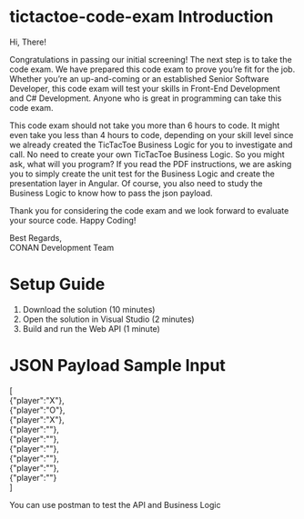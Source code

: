 # tictactoe-code-exam Introduction

Hi, There!    

Congratulations in passing our initial screening! The next step is to take the code exam. We have prepared this code exam to prove you’re fit for the job. Whether you’re an up-and-coming or an established Senior Software Developer, this code exam will test your skills in Front-End Development and C# Development. Anyone who is great in programming can take this code exam.    

This code exam should not take you more than 6 hours to code. It might even take you less than 4 hours to code, depending on your skill level since we already created the TicTacToe Business Logic for you to investigate and call. No need to create your own TicTacToe Business Logic. So you might ask, what will you program? If you read the PDF instructions, we are asking you to simply create the unit test for the Business Logic and create the presentation layer in Angular. Of course, you also need to study the Business Logic to know how to pass the json payload.    

Thank you for considering the code exam and we look forward to evaluate your source code. Happy Coding!
  
Best Regards,\
CONAN Development Team   

# Setup Guide
1.	Download the solution (10 minutes)
2.	Open the solution in Visual Studio (2 minutes)
3.	Build and run the Web API (1 minute)

# JSON Payload Sample Input
[\
    {"player":"X"},\
    {"player":"O"},\
    {"player":"X"},\
    {"player":""},\
    {"player":""},\
    {"player":""},\
    {"player":""},\
    {"player":""},\
    {"player":""}\
]  
  
You can use postman to test the API and Business Logic
